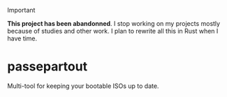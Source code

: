 > [!IMPORTANT]  
> **This project has been abandonned**. I stop working on my projects mostly because of studies and other work.
> I plan to rewrite all this in Rust when I have time.

# passepartout
Multi-tool for keeping your bootable ISOs up to date.

